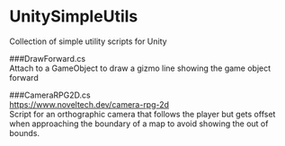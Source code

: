 # UnitySimpleUtils
Collection of simple utility scripts for Unity


###DrawForward.cs  
Attach to a GameObject to draw a gizmo line showing the game object forward 


###CameraRPG2D.cs   
https://www.noveltech.dev/camera-rpg-2d   
Script for an orthographic camera that follows the player but gets offset when approaching the boundary of a map to avoid showing the out of bounds.  
